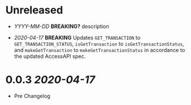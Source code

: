 # Unreleased

- _YYYY-MM-DD_ **BREAKING?** description

- _2020-04-17_ **BREAKING** Updates `GET_TRANSACTION` to `GET_TRANSACTION_STATUS`, `isGetTransaction` to `isGetTransactionStatus`, and `makeGetTransaction` to `makeGetTransactionStatus` in accordance to the updated AccessAPI spec.

# 0.0.3 _2020-04-17_

- Pre Changelog
